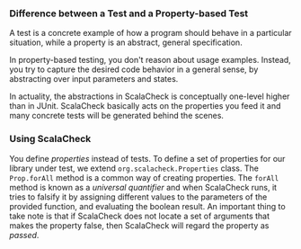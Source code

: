 ### Difference between a Test and a Property-based Test

A test is a concrete example of how a program should behave in a particular
situation, while a property is an abstract, general specification.

In property-based testing, you don't reason about usage examples. Instead, you
try to capture the desired code behavior in a general sense, by abstracting
over input parameters and states.

In actuality, the abstractions in ScalaCheck is conceptually one-level higher
than in JUnit. ScalaCheck basically acts on the properties you feed it and many
concrete tests will be generated behind the scenes.

### Using ScalaCheck

You define _properties_ instead of tests. To define a set of properties for our
library under test, we extend `org.scalacheck.Properties` class. The
`Prop.forAll` method is a common way of creating properties. The `forAll`
method is known as a _universal quantifier_ and when ScalaCheck runs, it tries
to falsify it by assigning different values to the parameters of the provided
function, and evaluating the boolean result. An important thing to take note is
that if ScalaCheck does not locate a set of arguments that makes the property
false, then ScalaCheck will regard the property as _passed_.


